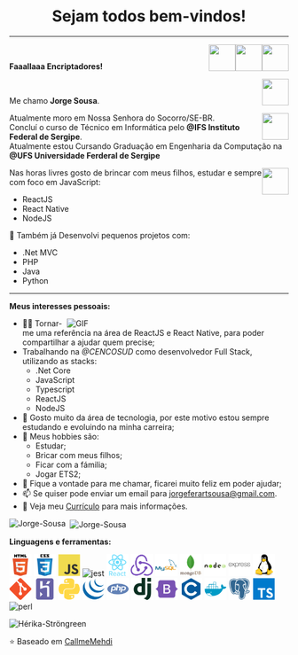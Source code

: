 <h1 align="center"> Sejam todos bem-vindos! </h1>
<hr />
<a href="https://gitlab.com/jorgemsousa" target="_blank">
  <img align="right" src="https://cdn2.iconfinder.com/data/icons/social-network-round-gloss-shine/512/gitlab.png" width="48px" height="48px">
</a>
<a href="https://bitbucket.org/jorgemsousa/" target="_blank">
  <img align="right" src="https://cdn2.iconfinder.com/data/icons/designer-skills/128/bitbucket-repository-svn-manage-files-contribute-branch-256.png" width="48px" height="48px">
</a>
<a href="https://github.com/jorgemsousa" target="_blank">
  <img align="right" src="https://cdn.icon-icons.com/icons2/673/PNG/512/github_icon-icons.com_60477.png" width="48px" height="48px">
</a><br />
<p align="left" > 
  <b>Faaallaaa Encriptadores!</b>
</p>
<a href="https://www.instagram.com/jorgeferartsousa/" target="_blank">
  <img align="right" src="https://cdn.icon-icons.com/icons2/1211/PNG/512/1491579602-yumminkysocialmedia36_83067.png" width="48px" height="48px">
</a><br />
<p align="left" >
Me chamo <b> Jorge Sousa</b>.
</p>
<a href="https://www.youtube.com/channel/UCJXjd7Mnaqv7wwCf8S8bdKg" target="_blank">
  <img align="right" src="https://i.ibb.co/kSWhXVq/youtube.png" width="48px" height="48px">
</a>
<p align="left" >
Atualmente moro em Nossa Senhora do Socorro/SE-BR.<br />
Concluí o curso de Técnico em Informática pelo <b>@IFS Instituto Federal de Sergipe</b>. <br> 
Atualmente estou Cursando Graduação em Engenharia da Computação na <b>@UFS Universidade Ferderal de Sergipe</b> 
</p>
<a href="https://www.linkedin.com/in/jorge-meneses-61199898/" target="_blank">
  <img align="right" src="https://i.ibb.co/Kx2GSrT/linkedin.png" width="48px" height="48px">
</a>
<p align="left" >
Nas horas livres gosto de brincar com meus filhos, estudar e sempre com foco em JavaScript:
</p>
<p align="left" >
<ul>
  <li>ReactJS </li>
  <li>React Native </li>
  <li>NodeJS </li>
</ul>
</p>
<p align="left" >
🚀 Também já Desenvolvi pequenos projetos com:
  <ul>
  <li> .Net MVC </li>
  <li> PHP </li>
  <li> Java </li>
  <li> Python </li>
  </ul>
</p>
</p>

<hr />

**Meus interesses pessoais:**

<img align="right" alt="GIF" src="https://octocat-generator-assets.githubusercontent.com/my-octocat-1612547785236.png" width="400px" />

- 👩‍💻 Tornar-me uma referência na área de ReactJS e React Native, para poder compartilhar a ajudar quem precise;
- Trabalhando na *@CENCOSUD* como desenvolvedor Full Stack, utilizando as stacks:
  - .Net Core
  - JavaScript
  - Typescript
  - ReactJS
  - NodeJS
- 💼 Gosto muito da área de tecnologia, por este motivo estou sempre estudando e evoluindo na minha carreira;
- 👾 Meus hobbies são: 
  - Estudar;
  - Bricar com meus filhos; 
  - Ficar com a fámilia;
  - Jogar ETS2;
- 💬 Fique a vontade para me chamar, ficarei muito feliz em poder ajudar;
- 📫 Se quiser pode enviar um email para jorgeferartsousa@gmail.com.
- 📝 Veja meu <a href="https://onedrive.live.com/edit.aspx?resid=2E898CA3F7ADC95F!23875&ithint=file%2cdocx" target="_blank">Currículo</a> para mais informações.

<p>
  <img align="left" src="https://github-readme-stats.vercel.app/api/top-langs/?username=jorgemsousa&layout=compact&theme=graywhite&title_color=268bd2" alt="Jorge-Sousa" />
</p>
<p>&nbsp;
  <img align="center" src="https://github-readme-stats.vercel.app/api?username=jorgemsousa&count_private=true&show_icons=true&theme=graywhite&icon_color=268bd2&title_color=268bd2" alt="Jorge-Sousa" />
</p>

**Linguagens e ferramentas:**  

<p align="left">
<img src="https://raw.githubusercontent.com/devicons/devicon/master/icons/html5/html5-original-wordmark.svg" alt="html5" width="40" height="40"/> 
<img src="https://raw.githubusercontent.com/devicons/devicon/master/icons/css3/css3-original-wordmark.svg" alt="css3" width="40" height="40"/> 
<img src="https://raw.githubusercontent.com/devicons/devicon/master/icons/javascript/javascript-original.svg" alt="javascript" width="40" height="40"/> 
<img src="https://www.learnstorybook.com/intro-to-storybook/logo-jest.png" alt="jest" width="40" height="40" />
<img src="https://raw.githubusercontent.com/devicons/devicon/master/icons/react/react-original-wordmark.svg" alt="react" width="40" height="40"/> 
<img src="https://raw.githubusercontent.com/devicons/devicon/master/icons/redux/redux-original.svg" alt="redux" width="40" height="40"/> 
<img src="https://raw.githubusercontent.com/devicons/devicon/master/icons/mysql/mysql-original-wordmark.svg" alt="mysql" width="40" height="40"/> 
<img src="https://raw.githubusercontent.com/devicons/devicon/master/icons/mongodb/mongodb-original-wordmark.svg" alt="mongodb" width="40" height="40"/> 
<img src="https://raw.githubusercontent.com/devicons/devicon/master/icons/nodejs/nodejs-original-wordmark.svg" alt="nodejs" width="40" height="40"/> 
<img src="https://raw.githubusercontent.com/devicons/devicon/master/icons/express/express-original-wordmark.svg" alt="express" width="40" height="40"/> 
<img src="https://raw.githubusercontent.com/devicons/devicon/master/icons/linux/linux-original.svg" alt="linux" width="40" height="40" />
<img src="https://raw.githubusercontent.com/devicons/devicon/master/icons/git/git-original.svg" alt="git" width="40" height="40"/> 
<img src="https://raw.githubusercontent.com/devicons/devicon/master/icons/heroku/heroku-plain.svg" alt="heroku" width="40" height="40" />
<img src="https://raw.githubusercontent.com/devicons/devicon/master/icons/python/python-plain.svg" alt="Python" width="40" height="40" />
<img src="https://raw.githubusercontent.com/devicons/devicon/master/icons/jquery/jquery-plain.svg" alt="Jquery" width="40" height="40" />
<img src="https://raw.githubusercontent.com/devicons/devicon/master/icons/php/php-plain.svg" alt="PHP" width="40" height="40" />
<img src="https://raw.githubusercontent.com/devicons/devicon/master/icons/django/django-plain.svg" alt="Django" width="40" height="40" />
<img src="https://raw.githubusercontent.com/devicons/devicon/master/icons/bootstrap/bootstrap-plain.svg" alt="Bootstrap" width="40" height="40" />
<img src="https://raw.githubusercontent.com/devicons/devicon/master/icons/c/c-plain.svg" alt="C" width="40" height="40" />
<img src="https://raw.githubusercontent.com/devicons/devicon/master/icons/docker/docker-plain.svg" alt="Docker" width="40" height="40" />
<img src="https://raw.githubusercontent.com/devicons/devicon/master/icons/postgresql/postgresql-plain.svg" alt="postgresql" width="40" height="40" />
<img src="https://raw.githubusercontent.com/devicons/devicon/master/icons/typescript/typescript-plain.svg" alt="typescript" width="40" height="40" />
<img src="https://github.com/dnmfarrell/Perl-Icons/blob/master/Icons/Perl_Onion_Color.svg" alt="perl" width="40" height="40" />
</p>




<p align="left"> <img src="https://komarev.com/ghpvc/?username=strongreen" alt="Hérika-Ströngreen" /> </p>

⭐️ Baseado em [CallmeMehdi](https://github.com/CallmeMehdi)

